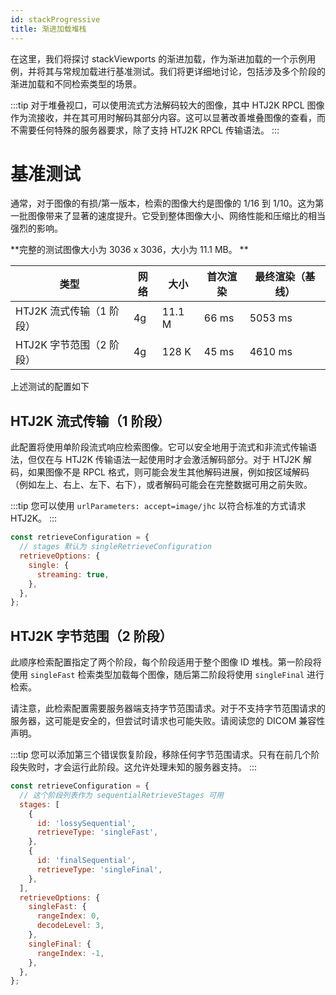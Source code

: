 ```yaml
---
id: stackProgressive
title: 渐进加载堆栈
---
```


在这里，我们将探讨 stackViewports 的渐进加载，作为渐进加载的一个示例用例，并将其与常规加载进行基准测试。我们将更详细地讨论，包括涉及多个阶段的渐进加载和不同检索类型的场景。

:::tip
对于堆叠视口，可以使用流式方法解码较大的图像，其中 HTJ2K RPCL 图像作为流接收，并在其可用时解码其部分内容。这可以显著改善堆叠图像的查看，而不需要任何特殊的服务器要求，除了支持 HTJ2K RPCL 传输语法。
:::

# 基准测试

通常，对于图像的有损/第一版本，检索的图像大约是图像的 1/16 到 1/10。这为第一批图像带来了显著的速度提升。它受到整体图像大小、网络性能和压缩比的相当强烈的影响。

**完整的测试图像大小为 3036 x 3036，大小为 11.1 MB。
**

| 类型                           | 网络  | 大小  | 首次渲染  | 最终渲染（基线） |
| ------------------------------ | ----- | ----- | --------- | ----------------- |
| HTJ2K 流式传输（1 阶段）        | 4g    | 11.1 M | 66 ms    | 5053 ms           |
| HTJ2K 字节范围（2 阶段）        | 4g    | 128 K  | 45 ms    | 4610 ms           |

上述测试的配置如下

## HTJ2K 流式传输（1 阶段）

此配置将使用单阶段流式响应检索图像。它可以安全地用于流式和非流式传输语法，但仅在与 HTJ2K 传输语法一起使用时才会激活解码部分。对于 HTJ2K 解码，如果图像不是 RPCL 格式，则可能会发生其他解码进展，例如按区域解码（例如左上、右上、左下、右下），或者解码可能会在完整数据可用之前失败。

:::tip
您可以使用 `urlParameters: accept=image/jhc` 以符合标准的方式请求 HTJ2K。
:::

```js
const retrieveConfiguration = {
  // stages 默认为 singleRetrieveConfiguration
  retrieveOptions: {
    single: {
      streaming: true,
    },
  },
};
```

## HTJ2K 字节范围（2 阶段）

此顺序检索配置指定了两个阶段，每个阶段适用于整个图像 ID 堆栈。第一阶段将使用 `singleFast` 检索类型加载每个图像，随后第二阶段将使用 `singleFinal` 进行检索。

请注意，此检索配置需要服务器端支持字节范围请求。对于不支持字节范围请求的服务器，这可能是安全的，但尝试时请求也可能失败。请阅读您的 DICOM 兼容性声明。

:::tip
您可以添加第三个错误恢复阶段，移除任何字节范围请求。只有在前几个阶段失败时，才会运行此阶段。这允许处理未知的服务器支持。
:::

```js
const retrieveConfiguration = {
  // 这个阶段列表作为 sequentialRetrieveStages 可用
  stages: [
    {
      id: 'lossySequential',
      retrieveType: 'singleFast',
    },
    {
      id: 'finalSequential',
      retrieveType: 'singleFinal',
    },
  ],
  retrieveOptions: {
    singleFast: {
      rangeIndex: 0,
      decodeLevel: 3,
    },
    singleFinal: {
      rangeIndex: -1,
    },
  },
};
```